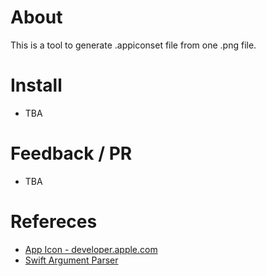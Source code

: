 # About
This is a tool to generate .appiconset file from one .png file.

# Install
- TBA

# Feedback / PR
- TBA

# Refereces
- [App Icon - developer.apple.com](https://developer.apple.com/design/human-interface-guidelines/ios/icons-and-images/app-icon/)
- [Swift Argument Parser](https://github.com/apple/swift-argument-parser)